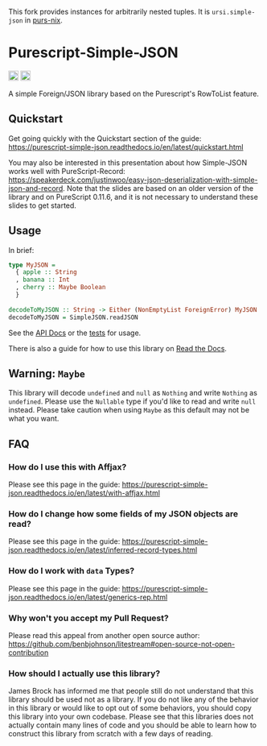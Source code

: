 This fork provides instances for arbitrarily nested tuples. It is `ursi.simple-json` in [purs-nix](https://github.com/ursi/purs-nix).

# Purescript-Simple-JSON

[<img alt="build status" src="https://img.shields.io/github/workflow/status/justinwoo/purescript-simple-json/ci?logo=github&style=for-the-badge" height="20">](https://github.com/justinwoo/purescript-simple-json/actions?query=workflow%3Aci)
[<img alt="documentation status" src="https://img.shields.io/readthedocs/purescript-simple-json/latest?logo=read-the-docs&style=for-the-badge" height="20">](https://readthedocs.org/projects/purescript-simple-json/badge/?version=latest)

A simple Foreign/JSON library based on the Purescript's RowToList feature.

## Quickstart

Get going quickly with the Quickstart section of the guide: <https://purescript-simple-json.readthedocs.io/en/latest/quickstart.html>

You may also be interested in this presentation about how Simple-JSON works well with PureScript-Record: <https://speakerdeck.com/justinwoo/easy-json-deserialization-with-simple-json-and-record>. Note that the slides are based on an older version of the library and on PureScript 0.11.6, and it is not necessary to understand these slides to get started.

## Usage

In brief:

```purs
type MyJSON =
  { apple :: String
  , banana :: Int
  , cherry :: Maybe Boolean
  }
  
decodeToMyJSON :: String -> Either (NonEmptyList ForeignError) MyJSON
decodeToMyJSON = SimpleJSON.readJSON
```

See the [API Docs](https://pursuit.purescript.org/packages/purescript-simple-json/) or the [tests](test/Main.purs) for usage.

There is also a guide for how to use this library on [Read the Docs](https://purescript-simple-json.readthedocs.io/en/latest/).

## Warning: `Maybe`

This library will decode `undefined` and `null` as `Nothing` and write `Nothing` as `undefined`. Please use the `Nullable` type if you'd like to read and write `null` instead. Please take caution when using `Maybe` as this default may not be what you want.

## FAQ

### How do I use this with Affjax?

Please see this page in the guide: <https://purescript-simple-json.readthedocs.io/en/latest/with-affjax.html>

### How do I change how some fields of my JSON objects are read?

Please see this page in the guide: <https://purescript-simple-json.readthedocs.io/en/latest/inferred-record-types.html>

### How do I work with `data` Types?

Please see this page in the guide: <https://purescript-simple-json.readthedocs.io/en/latest/generics-rep.html>

### Why won't you accept my Pull Request?

Please read this appeal from another open source author: <https://github.com/benbjohnson/litestream#open-source-not-open-contribution>

### How should I actually use this library?

James Brock has informed me that people still do not understand that this library should be used not as a library. If you do not like any of the behavior in this library or would like to opt out of some behaviors, you should copy this library into your own codebase. Please see that this libraries does not actually contain many lines of code and you should be able to learn how to construct this library from scratch with a few days of reading.
